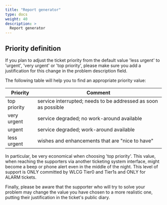 ```yaml
---
title: "Report generator"
type: docs
weight: 40
description: >
  Report generator
---
```


## Priority definition

If you plan to adjust the ticket priority from the default value 'less urgent'
to 'urgent', 'very urgent' or 'top priority', please make sure you add a
justification for this change in the problem description field.

The following table will help you to find an appropriate priority value:

| Priority | Comment |
| -------- | ------- |
| top priority | service interrupted; needs to be addressed as soon as possible |
| very urgent	| service degraded; no work-around available |
| urgent | service degraded; work-around available |
| less urgent | wishes and enhancements that are "nice to have" |

In particular, be very economical when choosing 'top priority'. This value, when
reaching the supporters via another ticketing system interface, might become a
beep or phone alert even in the middle of the night. This level of support is
ONLY committed by WLCG Tier0 and Tier1s and ONLY for ALARM tickets.

Finally, please be aware that the supporter who will try to solve your problem
may change the value you have chosen to a more realistic one, putting their
justification in the ticket's public diary.


